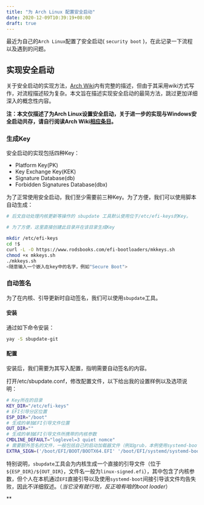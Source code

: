 ```yaml
---
title: "为 Arch Linux 配置安全启动"
date: 2020-12-09T10:39:19+08:00
draft: true
---
```


最近为自己的`Arch Linux`配置了安全启动( `security boot` )，在此记录一下流程以及遇到的问题。

## 实现安全启动

关于安全启动的实现方法，[Arch Wiki](https://wiki.archlinux.org/index.php/Unified_Extensible_Firmware_Interface/Secure_Boot#Implementing_Secure_Boot)内有完整的描述，但由于其采用wiki方式写作，对流程描述较为复杂。本文旨在描述实现安全启动的最简方法，跳过更加详细深入的概念性内容。

**注：本文仅描述了为Arch Linux设置安全启动，关于进一步的实现与Windows安全启动共存，请自行阅读Arch Wiki[相应条目](https://wiki.archlinux.org/index.php/Unified_Extensible_Firmware_Interface/Secure_Boot#Microsoft_Windows)。**

### 生成Key

安全启动的实现包括四种Key：

+ Platform Key(PK)
+ Key Exchange Key(KEK)
+ Signature Database(db)
+ Forbidden Signatures Database(dbx)

为了正常使用安全启动，我们至少需要前三种Key。为了方便，我们可以使用脚本自动生成：

```bash
# 后文自动处理内核更新等操作的 sbupdate 工具默认使用位于/etc/efi-keys的Key。

# 为了方便，这里直接创建此目录并在该目录生成Key

mkdir /etc/efi-keys
cd !$
curl -L -O https://www.rodsbooks.com/efi-bootloaders/mkkeys.sh
chmod +x mkkeys.sh
./mkkeys.sh
<随意输入一个嵌入在key中的名字，例如"Secure Boot">
```

### 自动签名

为了在内核、引导更新时自动签名，我们可以使用`sbupdate`工具。

#### 安装

通过如下命令安装：

```bash
yay -S sbupdate-git
```

#### 配置

安装后，我们需要为其写入配置，指明需要自动签名的内容。

打开/etc/sbupdate.conf，修改配置文件，以下给出我的设置样例以及选项说明：

```bash
# Key所在的目录
KEY_DIR="/etc/efi-keys"
# EFI引导分区位置
ESP_DIR="/boot"
# 生成的单独EFI引导文件位置
OUT_DIR=""
# 生成的单独EFI引导文件所携带的内核参数
CMDLINE_DEFAULT="loglevel=3 quiet nomce"
# 需要额外签名的文件，一般包括自己的启动加载器文件（例如grub，本例使用systemd-boot）、内核等内容
EXTRA_SIGN=('/boot/EFI/BOOT/BOOTX64.EFI' '/boot/EFI/systemd/systemd-bootx64.efi' '/boot/vmlinuz-linux-zen')
```

特别说明，`sbupdate`工具会为内核生成一个直接的引导文件（位于`${ESP_DIR}/${OUT_DIR}`，文件名一般为`linux-signed.efi`），其中包含了内核参数，但个人在本机通过`EFI`直接引导以及使用`systemd-boot`间接引导该文件均告失败，因此不详细叙述。（*当它没有就行啦，反正咱有咱的boot loader*）

**